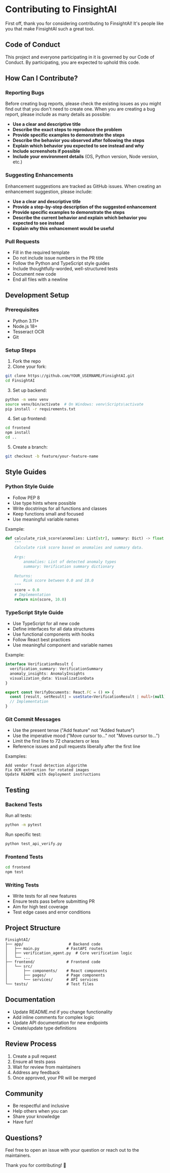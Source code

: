 # Contributing to FinsightAI

First off, thank you for considering contributing to FinsightAI! It's people like you that make FinsightAI such a great tool.

## Code of Conduct

This project and everyone participating in it is governed by our Code of Conduct. By participating, you are expected to uphold this code.

## How Can I Contribute?

### Reporting Bugs

Before creating bug reports, please check the existing issues as you might find out that you don't need to create one. When you are creating a bug report, please include as many details as possible:

* **Use a clear and descriptive title**
* **Describe the exact steps to reproduce the problem**
* **Provide specific examples to demonstrate the steps**
* **Describe the behavior you observed after following the steps**
* **Explain which behavior you expected to see instead and why**
* **Include screenshots if possible**
* **Include your environment details** (OS, Python version, Node version, etc.)

### Suggesting Enhancements

Enhancement suggestions are tracked as GitHub issues. When creating an enhancement suggestion, please include:

* **Use a clear and descriptive title**
* **Provide a step-by-step description of the suggested enhancement**
* **Provide specific examples to demonstrate the steps**
* **Describe the current behavior and explain which behavior you expected to see instead**
* **Explain why this enhancement would be useful**

### Pull Requests

* Fill in the required template
* Do not include issue numbers in the PR title
* Follow the Python and TypeScript style guides
* Include thoughtfully-worded, well-structured tests
* Document new code
* End all files with a newline

## Development Setup

### Prerequisites

- Python 3.11+
- Node.js 18+
- Tesseract OCR
- Git

### Setup Steps

1. Fork the repo
2. Clone your fork:
```bash
git clone https://github.com/YOUR_USERNAME/FinsightAI.git
cd FinsightAI
```

3. Set up backend:
```bash
python -m venv venv
source venv/bin/activate  # On Windows: venv\Scripts\activate
pip install -r requirements.txt
```

4. Set up frontend:
```bash
cd frontend
npm install
cd ..
```

5. Create a branch:
```bash
git checkout -b feature/your-feature-name
```

## Style Guides

### Python Style Guide

* Follow PEP 8
* Use type hints where possible
* Write docstrings for all functions and classes
* Keep functions small and focused
* Use meaningful variable names

Example:
```python
def calculate_risk_score(anomalies: List[str], summary: Dict) -> float:
    """
    Calculate risk score based on anomalies and summary data.
    
    Args:
        anomalies: List of detected anomaly types
        summary: Verification summary dictionary
        
    Returns:
        Risk score between 0.0 and 10.0
    """
    score = 0.0
    # Implementation
    return min(score, 10.0)
```

### TypeScript Style Guide

* Use TypeScript for all new code
* Define interfaces for all data structures
* Use functional components with hooks
* Follow React best practices
* Use meaningful component and variable names

Example:
```typescript
interface VerificationResult {
  verification_summary: VerificationSummary
  anomaly_insights: AnomalyInsights
  visualization_data: VisualizationData
}

export const VerifyDocuments: React.FC = () => {
  const [result, setResult] = useState<VerificationResult | null>(null)
  // Implementation
}
```

### Git Commit Messages

* Use the present tense ("Add feature" not "Added feature")
* Use the imperative mood ("Move cursor to..." not "Moves cursor to...")
* Limit the first line to 72 characters or less
* Reference issues and pull requests liberally after the first line

Examples:
```
Add vendor fraud detection algorithm
Fix OCR extraction for rotated images
Update README with deployment instructions
```

## Testing

### Backend Tests

Run all tests:
```bash
python -m pytest
```

Run specific test:
```bash
python test_api_verify.py
```

### Frontend Tests

```bash
cd frontend
npm test
```

### Writing Tests

* Write tests for all new features
* Ensure tests pass before submitting PR
* Aim for high test coverage
* Test edge cases and error conditions

## Project Structure

```
FinsightAI/
├── app/                    # Backend code
│   ├── main.py            # FastAPI routes
│   ├── verification_agent.py  # Core verification logic
│   └── ...
├── frontend/              # Frontend code
│   └── src/
│       ├── components/    # React components
│       ├── pages/         # Page components
│       └── services/      # API services
└── tests/                 # Test files
```

## Documentation

* Update README.md if you change functionality
* Add inline comments for complex logic
* Update API documentation for new endpoints
* Create/update type definitions

## Review Process

1. Create a pull request
2. Ensure all tests pass
3. Wait for review from maintainers
4. Address any feedback
5. Once approved, your PR will be merged

## Community

* Be respectful and inclusive
* Help others when you can
* Share your knowledge
* Have fun!

## Questions?

Feel free to open an issue with your question or reach out to the maintainers.

Thank you for contributing! 🎉

